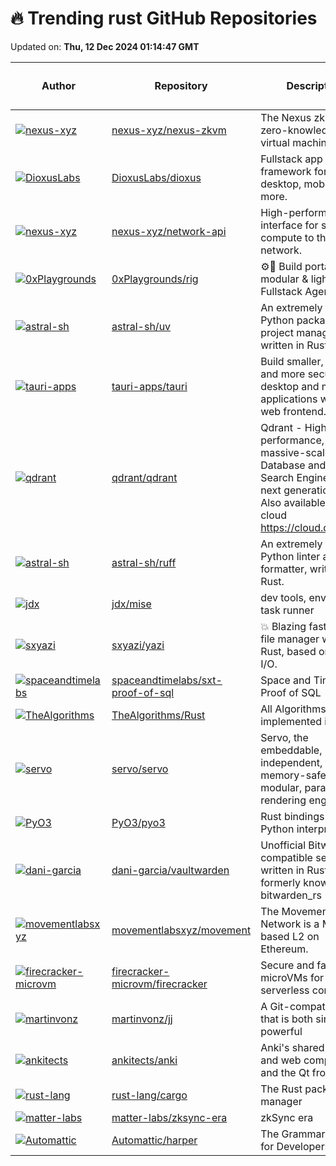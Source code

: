 # 🔥 Trending rust GitHub Repositories

Updated on: **Thu, 12 Dec 2024 01:14:47 GMT**

| Author | Repository | Description | Language | ⭐ Total Stars | 🌟 Stars Today |
|--------|------------|-------------|----------|----------------|----------------|
| [![nexus-xyz](https://avatars.githubusercontent.com/u/864855?s=40&v=4)](https://github.com/nexus-xyz) | [nexus-xyz/nexus-zkvm](https://github.com/nexus-xyz/nexus-zkvm) | The Nexus zkVM: The zero-knowledge virtual machine | Rust | 1454 | 39 |
| [![DioxusLabs](https://avatars.githubusercontent.com/u/10237910?s=40&v=4)](https://github.com/DioxusLabs) | [DioxusLabs/dioxus](https://github.com/DioxusLabs/dioxus) | Fullstack app framework for web, desktop, mobile, and more. | Rust | 22167 | 116 |
| [![nexus-xyz](https://avatars.githubusercontent.com/u/394889?s=40&v=4)](https://github.com/nexus-xyz) | [nexus-xyz/network-api](https://github.com/nexus-xyz/network-api) | High-performance interface for supplying compute to the Nexus network. | Rust | 113 | 18 |
| [![0xPlaygrounds](https://avatars.githubusercontent.com/u/3653954?s=40&v=4)](https://github.com/0xPlaygrounds) | [0xPlaygrounds/rig](https://github.com/0xPlaygrounds/rig) | ⚙️🦀 Build portable, modular & lightweight Fullstack Agents | Rust | 488 | 63 |
| [![astral-sh](https://avatars.githubusercontent.com/u/1309177?s=40&v=4)](https://github.com/astral-sh) | [astral-sh/uv](https://github.com/astral-sh/uv) | An extremely fast Python package and project manager, written in Rust. | Rust | 31705 | 418 |
| [![tauri-apps](https://avatars.githubusercontent.com/u/20051258?s=40&v=4)](https://github.com/tauri-apps) | [tauri-apps/tauri](https://github.com/tauri-apps/tauri) | Build smaller, faster, and more secure desktop and mobile applications with a web frontend. | Rust | 86846 | 318 |
| [![qdrant](https://avatars.githubusercontent.com/u/1935623?s=40&v=4)](https://github.com/qdrant) | [qdrant/qdrant](https://github.com/qdrant/qdrant) | Qdrant - High-performance, massive-scale Vector Database and Vector Search Engine for the next generation of AI. Also available in the cloud https://cloud.qdrant.io/ | Rust | 20942 | 26 |
| [![astral-sh](https://avatars.githubusercontent.com/u/1309177?s=40&v=4)](https://github.com/astral-sh) | [astral-sh/ruff](https://github.com/astral-sh/ruff) | An extremely fast Python linter and code formatter, written in Rust. | Rust | 33650 | 47 |
| [![jdx](https://avatars.githubusercontent.com/u/216188?s=40&v=4)](https://github.com/jdx) | [jdx/mise](https://github.com/jdx/mise) | dev tools, env vars, task runner | Rust | 11719 | 76 |
| [![sxyazi](https://avatars.githubusercontent.com/u/17523360?s=40&v=4)](https://github.com/sxyazi) | [sxyazi/yazi](https://github.com/sxyazi/yazi) | 💥 Blazing fast terminal file manager written in Rust, based on async I/O. | Rust | 17532 | 125 |
| [![spaceandtimelabs](https://avatars.githubusercontent.com/u/7530828?s=40&v=4)](https://github.com/spaceandtimelabs) | [spaceandtimelabs/sxt-proof-of-sql](https://github.com/spaceandtimelabs/sxt-proof-of-sql) | Space and Time \| Proof of SQL | Rust | 3391 | 49 |
| [![TheAlgorithms](https://avatars.githubusercontent.com/u/65706193?s=40&v=4)](https://github.com/TheAlgorithms) | [TheAlgorithms/Rust](https://github.com/TheAlgorithms/Rust) | All Algorithms implemented in Rust | Rust | 22993 | 9 |
| [![servo](https://avatars.githubusercontent.com/u/1323194?s=40&v=4)](https://github.com/servo) | [servo/servo](https://github.com/servo/servo) | Servo, the embeddable, independent, memory-safe, modular, parallel web rendering engine | Rust | 28690 | 18 |
| [![PyO3](https://avatars.githubusercontent.com/u/1939362?s=40&v=4)](https://github.com/PyO3) | [PyO3/pyo3](https://github.com/PyO3/pyo3) | Rust bindings for the Python interpreter | Rust | 12579 | 6 |
| [![dani-garcia](https://avatars.githubusercontent.com/u/725423?s=40&v=4)](https://github.com/dani-garcia) | [dani-garcia/vaultwarden](https://github.com/dani-garcia/vaultwarden) | Unofficial Bitwarden compatible server written in Rust, formerly known as bitwarden_rs | Rust | 39790 | 36 |
| [![movementlabsxyz](https://avatars.githubusercontent.com/u/79056955?s=40&v=4)](https://github.com/movementlabsxyz) | [movementlabsxyz/movement](https://github.com/movementlabsxyz/movement) | The Movement Network is a Move-based L2 on Ethereum. | Rust | 167 | 3 |
| [![firecracker-microvm](https://avatars.githubusercontent.com/u/115481277?s=40&v=4)](https://github.com/firecracker-microvm) | [firecracker-microvm/firecracker](https://github.com/firecracker-microvm/firecracker) | Secure and fast microVMs for serverless computing. | Rust | 26443 | 14 |
| [![martinvonz](https://avatars.githubusercontent.com/u/891642?s=40&v=4)](https://github.com/martinvonz) | [martinvonz/jj](https://github.com/martinvonz/jj) | A Git-compatible VCS that is both simple and powerful | Rust | 9630 | 54 |
| [![ankitects](https://avatars.githubusercontent.com/u/180542?s=40&v=4)](https://github.com/ankitects) | [ankitects/anki](https://github.com/ankitects/anki) | Anki's shared backend and web components, and the Qt frontend | Rust | 19219 | 14 |
| [![rust-lang](https://avatars.githubusercontent.com/u/3372342?s=40&v=4)](https://github.com/rust-lang) | [rust-lang/cargo](https://github.com/rust-lang/cargo) | The Rust package manager | Rust | 12893 | 4 |
| [![matter-labs](https://avatars.githubusercontent.com/u/9612896?s=40&v=4)](https://github.com/matter-labs) | [matter-labs/zksync-era](https://github.com/matter-labs/zksync-era) | zkSync era | Rust | 3118 | 0 |
| [![Automattic](https://avatars.githubusercontent.com/u/17440968?s=40&v=4)](https://github.com/Automattic) | [Automattic/harper](https://github.com/Automattic/harper) | The Grammar Checker for Developers | Rust | 2359 | 84 |
